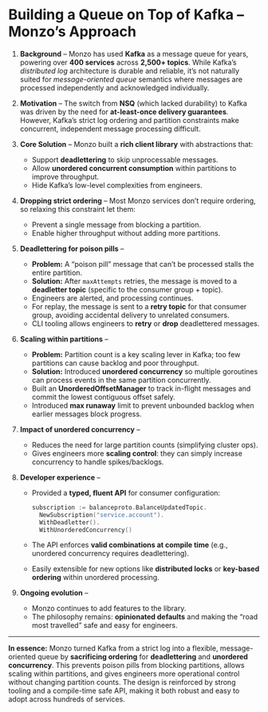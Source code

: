 # Building a Queue on Top of Kafka – Monzo’s Approach

1. **Background** – Monzo has used **Kafka** as a message queue for years, powering over **400 services** across **2,500+ topics**. While Kafka’s *distributed log* architecture is durable and reliable, it’s not naturally suited for *message-oriented queue* semantics where messages are processed independently and acknowledged individually.
2. **Motivation** – The switch from **NSQ** (which lacked durability) to Kafka was driven by the need for **at-least-once delivery guarantees**. However, Kafka’s strict log ordering and partition constraints make concurrent, independent message processing difficult.
3. **Core Solution** – Monzo built a **rich client library** with abstractions that:

   * Support **deadlettering** to skip unprocessable messages.
   * Allow **unordered concurrent consumption** within partitions to improve throughput.
   * Hide Kafka’s low-level complexities from engineers.
4. **Dropping strict ordering** – Most Monzo services don’t require ordering, so relaxing this constraint let them:

   * Prevent a single message from blocking a partition.
   * Enable higher throughput without adding more partitions.
5. **Deadlettering for poison pills** –

   * **Problem:** A “poison pill” message that can’t be processed stalls the entire partition.
   * **Solution:** After `maxAttempts` retries, the message is moved to a **deadletter topic** (specific to the consumer group + topic).
   * Engineers are alerted, and processing continues.
   * For replay, the message is sent to a **retry topic** for that consumer group, avoiding accidental delivery to unrelated consumers.
   * CLI tooling allows engineers to **retry** or **drop** deadlettered messages.
6. **Scaling within partitions** –

   * **Problem:** Partition count is a key scaling lever in Kafka; too few partitions can cause backlog and poor throughput.
   * **Solution:** Introduced **unordered concurrency** so multiple goroutines can process events in the same partition concurrently.
   * Built an **UnorderedOffsetManager** to track in-flight messages and commit the lowest contiguous offset safely.
   * Introduced **max runaway** limit to prevent unbounded backlog when earlier messages block progress.
7. **Impact of unordered concurrency** –

   * Reduces the need for large partition counts (simplifying cluster ops).
   * Gives engineers more **scaling control**: they can simply increase concurrency to handle spikes/backlogs.
8. **Developer experience** –

   * Provided a **typed, fluent API** for consumer configuration:

     ```go
     subscription := balanceproto.BalanceUpdatedTopic.
       NewSubscription("service.account").
       WithDeadletter().
       WithUnorderedConcurrency()
     ```
   * The API enforces **valid combinations at compile time** (e.g., unordered concurrency requires deadlettering).
   * Easily extensible for new options like **distributed locks** or **key-based ordering** within unordered processing.
9. **Ongoing evolution** –

   * Monzo continues to add features to the library.
   * The philosophy remains: **opinionated defaults** and making the “road most travelled” safe and easy for engineers.

---

**In essence:**
Monzo turned Kafka from a strict log into a flexible, message-oriented queue by **sacrificing ordering** for **deadlettering** and **unordered concurrency**. This prevents poison pills from blocking partitions, allows scaling within partitions, and gives engineers more operational control without changing partition counts. The design is reinforced by strong tooling and a compile-time safe API, making it both robust and easy to adopt across hundreds of services.
